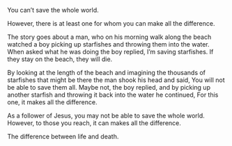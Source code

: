 

You can’t save the whole world. 

However, there is at least one for whom you can make all the difference.

The story goes about a man, who on his morning walk along the beach watched a boy picking up starfishes and throwing them into the water. When asked what he was doing the boy replied, I’m saving starfishes. If they stay on the beach, they will die.

By looking at the length of the beach and imagining the thousands of starfishes that might be there the man shook his head and said, You will not be able to save them all. Maybe not, the boy replied, and by picking up another starfish and throwing it back into the water he continued, For this one, it makes all the difference.

As a follower of Jesus, you may not be able to save the whole world. However, to those you reach, it can makes all the difference.

The difference between life and death.